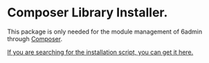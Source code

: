 # Composer Library Installer.

This package is only needed for the module management of 6admin through [Composer](http://getcomposer.org).

[If you are searching for the installation script, you can get it here.](https://github.com/6admin/installer)
